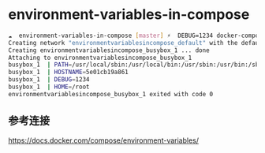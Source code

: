 # environment-variables-in-compose

```bash
☁  environment-variables-in-compose [master] ⚡  DEBUG=1234 docker-compose -f docker-compose-2.yml up
Creating network "environmentvariablesincompose_default" with the default driver
Creating environmentvariablesincompose_busybox_1 ... done
Attaching to environmentvariablesincompose_busybox_1
busybox_1  | PATH=/usr/local/sbin:/usr/local/bin:/usr/sbin:/usr/bin:/sbin:/bin
busybox_1  | HOSTNAME=5e01cb19a861
busybox_1  | DEBUG=1234
busybox_1  | HOME=/root
environmentvariablesincompose_busybox_1 exited with code 0
```

## 参考连接

https://docs.docker.com/compose/environment-variables/
